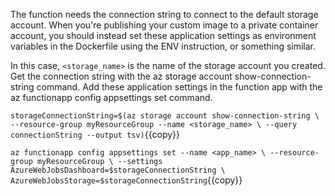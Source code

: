 The function needs the connection string to connect to the default storage account. When you're publishing your custom image to a private container account, you should instead set these application settings as environment variables in the Dockerfile using the ENV instruction, or something similar.

In this case, `<storage_name>` is the name of the storage account you created. Get the connection string with the az storage account show-connection-string command. Add these application settings in the function app with the az functionapp config appsettings set command.

`storageConnectionString=$(az storage account show-connection-string \
--resource-group myResourceGroup --name <storage_name> \
--query connectionString --output tsv)`{{copy}}

`az functionapp config appsettings set --name <app_name> \
--resource-group myResourceGroup \
--settings AzureWebJobsDashboard=$storageConnectionString \
AzureWebJobsStorage=$storageConnectionString`{{copy}}